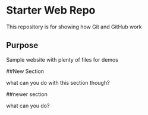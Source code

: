 # Starter Web Repo

This repository is for showing how Git and GitHub work

## Purpose

Sample website with plenty of files for demos

##New Section

what can you do with this section though?

##newer section

what can you do?